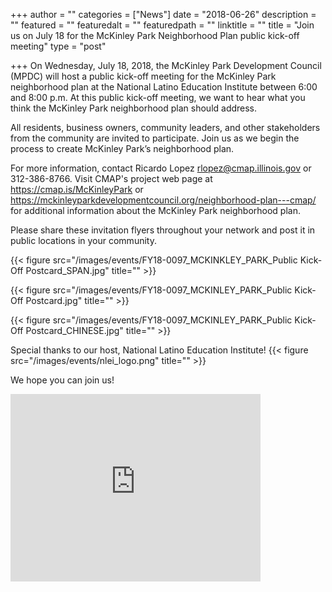 +++
author = ""
categories = ["News"]
date = "2018-06-26"
description = ""
featured = ""
featuredalt = ""
featuredpath = ""
linktitle = ""
title = "Join us on July 18 for the McKinley Park Neighborhood Plan public kick-off meeting"
type = "post"

+++ 
On Wednesday, July 18, 2018, the McKinley Park Development Council (MPDC) will host a public kick-off meeting for the McKinley Park neighborhood plan at the National Latino Education Institute between 6:00 and 8:00 p.m.  At this public kick-off meeting, we want to hear what you think the McKinley Park neighborhood plan should address. 

All residents, business owners, community leaders, and other stakeholders from the community are invited to participate. Join us as we begin the process to create McKinley Park’s neighborhood plan.

For more information, contact Ricardo Lopez rlopez@cmap.illinois.gov or 312-386-8766. Visit CMAP's project web page at https://cmap.is/McKinleyPark or
https://mckinleyparkdevelopmentcouncil.org/neighborhood-plan---cmap/ for additional information about the McKinley Park neighborhood plan.

Please share these invitation flyers throughout your network and post it in public locations in your community.

{{< figure src="/images/events/FY18-0097_MCKINKLEY_PARK_Public Kick-Off Postcard_SPAN.jpg" title="" >}}

{{< figure src="/images/events/FY18-0097_MCKINLEY_PARK_Public Kick-Off Postcard.jpg" title="" >}}

{{< figure src="/images/events/FY18-0097_MCKINLEY_PARK_Public Kick-Off Postcard_CHINESE.jpg" title="" >}}

Special thanks to our host, National Latino Education Institute!
{{< figure src="/images/events/nlei_logo.png" title="" >}}

We hope you can join us! 

<iframe src="https://www.google.com/maps/embed?pb=!1m14!1m8!1m3!1d11893.028762988199!2d-87.6758909!3d41.8227597!3m2!1i1024!2i768!4f13.1!3m3!1m2!1s0x0%3A0xecf7d24e259f0d83!2sNational+Latino+Education+Institute.!5e0!3m2!1sen!2sus!4v1513443521389" width="400" height="300" frameborder="0" style="border:0" allowfullscreen></iframe>


